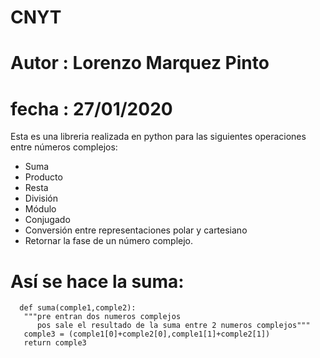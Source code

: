 # CNYT
# Autor : Lorenzo Marquez Pinto
# fecha : 27/01/2020
Esta es una libreria realizada en python para las siguientes operaciones entre números complejos:
- Suma
- Producto
- Resta
- División
- Módulo
- Conjugado
- Conversión entre representaciones polar y cartesiano
- Retornar la fase de un número complejo.
# Así se hace la suma:
~~~ 
  def suma(comple1,comple2):
   """pre entran dos numeros complejos
      pos sale el resultado de la suma entre 2 numeros complejos"""
   comple3 = (comple1[0]+comple2[0],comple1[1]+comple2[1])
   return comple3 
~~~
